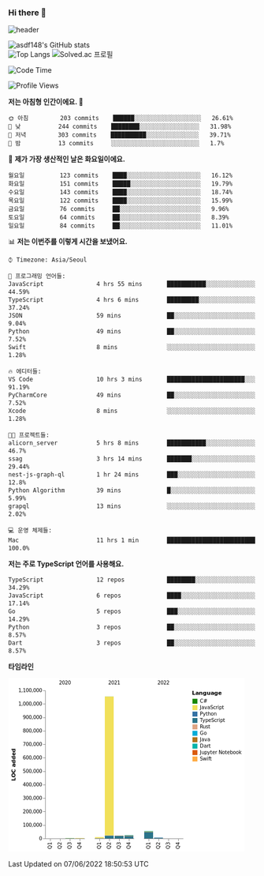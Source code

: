 ### Hi there 👋

![header](https://capsule-render.vercel.app/api?type=shark&color=gradient&height=300&section=header&text=asdf148&fontSize=90)

![asdf148's GitHub stats](https://github-readme-stats.vercel.app/api?username=asdf148&show_icons=true&theme=midnight-purple)<br>
![Top Langs](https://github-readme-stats.vercel.app/api/top-langs/?username=asdf148&layout=compact&theme=midnight-purple&langs_count=10)
![Solved.ac 프로필](http://mazassumnida.wtf/api/v2/generate_badge?boj=eldldk)

<!--
**asdf148/asdf148** is a ✨ _special_ ✨ repository because its `README.md` (this file) appears on your GitHub profile.

Here are some ideas to get you started:

- 🔭 I’m currently working on ...
- 🌱 I’m currently learning ...
- 👯 I’m looking to collaborate on ...
- 🤔 I’m looking for help with ...
- 💬 Ask me about ...
- 📫 How to reach me: ...
- 😄 Pronouns: ...
- ⚡ Fun fact: ...
-->

<!--START_SECTION:waka-->
![Code Time](http://img.shields.io/badge/Code%20Time-32%20hrs%2055%20mins-blue)

![Profile Views](http://img.shields.io/badge/Profile%20Views-48-blue)

**저는 아침형 인간이에요. 🐤** 

```text
🌞 아침         203 commits    ██████░░░░░░░░░░░░░░░░░░░   26.61% 
🌆 낮　         244 commits    ████████░░░░░░░░░░░░░░░░░   31.98% 
🌃 저녁         303 commits    ██████████░░░░░░░░░░░░░░░   39.71% 
🌙 밤　         13 commits     ░░░░░░░░░░░░░░░░░░░░░░░░░   1.7%

```
📅 **제가 가장 생산적인 날은 화요일이에요.** 

```text
월요일          123 commits    ████░░░░░░░░░░░░░░░░░░░░░   16.12% 
화요일          151 commits    █████░░░░░░░░░░░░░░░░░░░░   19.79% 
수요일          143 commits    ████░░░░░░░░░░░░░░░░░░░░░   18.74% 
목요일          122 commits    ████░░░░░░░░░░░░░░░░░░░░░   15.99% 
금요일          76 commits     ██░░░░░░░░░░░░░░░░░░░░░░░   9.96% 
토요일          64 commits     ██░░░░░░░░░░░░░░░░░░░░░░░   8.39% 
일요일          84 commits     ██░░░░░░░░░░░░░░░░░░░░░░░   11.01%

```


📊 **저는 이번주를 이렇게 시간을 보냈어요.** 

```text
⌚︎ Timezone: Asia/Seoul

💬 프로그래밍 언어들: 
JavaScript               4 hrs 55 mins       ███████████░░░░░░░░░░░░░░   44.59% 
TypeScript               4 hrs 6 mins        █████████░░░░░░░░░░░░░░░░   37.24% 
JSON                     59 mins             ██░░░░░░░░░░░░░░░░░░░░░░░   9.04% 
Python                   49 mins             ██░░░░░░░░░░░░░░░░░░░░░░░   7.52% 
Swift                    8 mins              ░░░░░░░░░░░░░░░░░░░░░░░░░   1.28%

🔥 에디터들: 
VS Code                  10 hrs 3 mins       ██████████████████████░░░   91.19% 
PyCharmCore              49 mins             ██░░░░░░░░░░░░░░░░░░░░░░░   7.52% 
Xcode                    8 mins              ░░░░░░░░░░░░░░░░░░░░░░░░░   1.28%

🐱‍💻 프로젝트들: 
alicorn_server           5 hrs 8 mins        ███████████░░░░░░░░░░░░░░   46.7% 
ssag                     3 hrs 14 mins       ███████░░░░░░░░░░░░░░░░░░   29.44% 
nest-js-graph-ql         1 hr 24 mins        ███░░░░░░░░░░░░░░░░░░░░░░   12.8% 
Python Algorithm         39 mins             █░░░░░░░░░░░░░░░░░░░░░░░░   5.99% 
grapql                   13 mins             ░░░░░░░░░░░░░░░░░░░░░░░░░   2.02%

💻 운영 체제들: 
Mac                      11 hrs 1 min        █████████████████████████   100.0%

```

**저는 주로 TypeScript 언어를 사용해요.** 

```text
TypeScript               12 repos            ████████░░░░░░░░░░░░░░░░░   34.29% 
JavaScript               6 repos             ████░░░░░░░░░░░░░░░░░░░░░   17.14% 
Go                       5 repos             ███░░░░░░░░░░░░░░░░░░░░░░   14.29% 
Python                   3 repos             ██░░░░░░░░░░░░░░░░░░░░░░░   8.57% 
Dart                     3 repos             ██░░░░░░░░░░░░░░░░░░░░░░░   8.57%

```


**타임라인**

![Chart not found](https://raw.githubusercontent.com/asdf148/asdf148/main/charts/bar_graph.png) 


 Last Updated on 07/06/2022 18:50:53 UTC
<!--END_SECTION:waka-->
